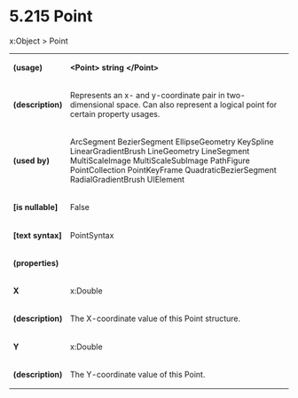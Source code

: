 <html dir="LTR" xmlns:mshelp="http://msdn.microsoft.com/mshelp" xmlns:ddue="http://ddue.schemas.microsoft.com/authoring/2003/5" xmlns:xlink="http://www.w3.org/1999/xlink" xmlns:tool="http://www.microsoft.com/tooltip"><body><input type="hidden" id="userDataCache" class="userDataStyle"><input type="hidden" id="hiddenScrollOffset"><img id="dropDownImage" style="display:none; height:0; width:0;" src="../local/drpdown.gif"><img id="dropDownHoverImage" style="display:none; height:0; width:0;" src="../local/drpdown_orange.gif"><img id="collapseImage" style="display:none; height:0; width:0;" src="../local/collapse.gif"><img id="expandImage" style="display:none; height:0; width:0;" src="../local/exp.gif"><img id="collapseAllImage" style="display:none; height:0; width:0;" src="../local/collall.gif"><img id="expandAllImage" style="display:none; height:0; width:0;" src="../local/expall.gif"><img id="copyImage" style="display:none; height:0; width:0;" src="../local/copycode.gif"><img id="copyHoverImage" style="display:none; height:0; width:0;" src="../local/copycodeHighlight.gif"><div id="header"><h1 class="heading">5.215 Point</h1></div><div id="mainSection"><div id="mainBody"><div id="allHistory" class="saveHistory" onsave="saveAll()" onload="loadAll()"></div>
				<p xmlns:wsd="http://wsdev.schemas.microsoft.com/authoring/2008/2" xmlns:msxsl="urn:schemas-microsoft-com:xslt" xmlns:script="urn:script" xmlns:build="urn:build">
				</p>
			<div id="sectionSection0" class="section" name="collapseableSection"><content xmlns="http://ddue.schemas.microsoft.com/authoring/2003/5" xmlns:wsd="http://wsdev.schemas.microsoft.com/authoring/2008/2" xmlns:msxsl="urn:schemas-microsoft-com:xslt" xmlns:script="urn:script" xmlns:build="urn:build">
				</content></div><div id="sectionSection1" class="section" name="collapseableSection"><content xmlns="http://ddue.schemas.microsoft.com/authoring/2003/5" xmlns:wsd="http://wsdev.schemas.microsoft.com/authoring/2008/2" xmlns:msxsl="urn:schemas-microsoft-com:xslt" xmlns:script="urn:script" xmlns:build="urn:build">
					<p xmlns="">
						<mshelp:link keywords="5dceec56-9398-49cb-90cc-d80016b3639b" tabindex="0">x:Object</mshelp:link> &gt; Point</p>
					<p xmlns=""><b></b></p><table class="ProtocolAuthoredTable" xmlns=""><tr>
								<td>
									<p>
										<b>(usage)</b>
									</p>
								</td>
								<td>
									<p>
										<b>&lt;Point&gt; string &lt;/Point&gt;</b>
									</p>
								</td>
							</tr><tr>
							<td>
								<p>
									<b>(description)</b>
								</p>
							</td>
							<td>
								<p>Represents an x- and y-coordinate pair in two-dimensional space. Can also represent a logical point for certain property usages.</p>
							</td>
						</tr><tr>
							<td>
								<p>
									<b>(used by)</b>
								</p>
							</td>
							<td>
								<p>
									<mshelp:link keywords="6068334c-e541-4729-a181-9b8abcc90e56" tabindex="0">ArcSegment</mshelp:link> <mshelp:link keywords="a4bb88a1-ab3b-4008-aa8e-690aabc0f67a" tabindex="0">BezierSegment</mshelp:link> <mshelp:link keywords="d193a6b6-0bcb-4c0d-8bc3-93eccad6d4b9" tabindex="0">EllipseGeometry</mshelp:link> <mshelp:link keywords="16999f91-d3d1-41de-94e5-bf3b832fc516" tabindex="0">KeySpline</mshelp:link> <mshelp:link keywords="0db0b9dc-a444-4906-8a7d-485c03079490" tabindex="0">LinearGradientBrush</mshelp:link> <mshelp:link keywords="7fd3e3d5-6317-47eb-af8f-272c91e1c9bd" tabindex="0">LineGeometry</mshelp:link> <mshelp:link keywords="ba41ac31-8c51-4357-968d-042f1ace50b7" tabindex="0">LineSegment</mshelp:link> <mshelp:link keywords="9d6ea7cf-d04d-46f0-8aa8-78eb5bab3379" tabindex="0">MultiScaleImage</mshelp:link> <mshelp:link keywords="1360c430-9501-44d0-8f78-2b485065fc68" tabindex="0">MultiScaleSubImage</mshelp:link> <mshelp:link keywords="7d6654c5-808b-4290-8294-52fec3540287" tabindex="0">PathFigure</mshelp:link> <mshelp:link keywords="e7bdd736-f1dc-47ef-b769-a02727641a51" tabindex="0">PointCollection</mshelp:link> <mshelp:link keywords="258edfb8-cedd-4bee-8b81-237ef1850997" tabindex="0">PointKeyFrame</mshelp:link> <mshelp:link keywords="600e6158-e582-4446-9cbb-b99640924498" tabindex="0">QuadraticBezierSegment</mshelp:link> <mshelp:link keywords="cea96c24-efff-4597-85d6-9afa82b28308" tabindex="0">RadialGradientBrush</mshelp:link> <mshelp:link keywords="c984e9a4-f094-46fd-8bfd-d99d4146d4c4" tabindex="0">UIElement</mshelp:link></p>
							</td>
						</tr><tr>
							<td>
								<p>
									<b>[is nullable]</b>
								</p>
							</td>
							<td>
								<p>False</p>
							</td>
						</tr><tr>
							<td>
								<p>
									<b>[text syntax]</b>
								</p>
							</td>
							<td>
								<p>
									<mshelp:link keywords="0727b8f4-3254-4528-80ee-832917617649" tabindex="0">PointSyntax</mshelp:link>
								</p>
							</td>
						</tr><tr>
							<td>
								<p>
									<b>(properties)</b>
								</p>
							</td>
							<td>
							</td>
						</tr><tr>
							<td>
								<p>
									<b>X</b>
								</p>
							</td>
							<td>
								<p>
									<mshelp:link keywords="4093e8a7-fabe-497b-9678-3a72e9bbf1e3" tabindex="0">x:Double</mshelp:link>
								</p>
							</td>
						</tr><tr>
							<td>
								<p>
									<b>(description)</b>
								</p>
							</td>
							<td>
								<p>The X-coordinate value of this Point structure.</p>
							</td>
						</tr><tr>
							<td>
								<p>
									<b>Y</b>
								</p>
							</td>
							<td>
								<p>
									<mshelp:link keywords="4093e8a7-fabe-497b-9678-3a72e9bbf1e3" tabindex="0">x:Double</mshelp:link>
								</p>
							</td>
						</tr><tr>
							<td>
								<p>
									<b>(description)</b>
								</p>
							</td>
							<td>
								<p>The Y-coordinate value of this Point.</p>
							</td>
						</tr></table>
				</content></div><!--[if gte IE 5]>
			<tool:tip element="languageFilterToolTip" avoidmouse="false"/>
		<![endif]--></div><a name="feedback"></a><span></span></div></body></html>